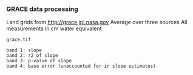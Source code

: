 ### GRACE data processing

Land grids from http://grace.jpl.nasa.gov
Average over three sources
All measurements in cm water equivalent

```
grace.tif

band 1: slope
band 2: r2 of slope
band 3: p-value of slope
band 4: base error (unaccounted for in slope estimates)
```
